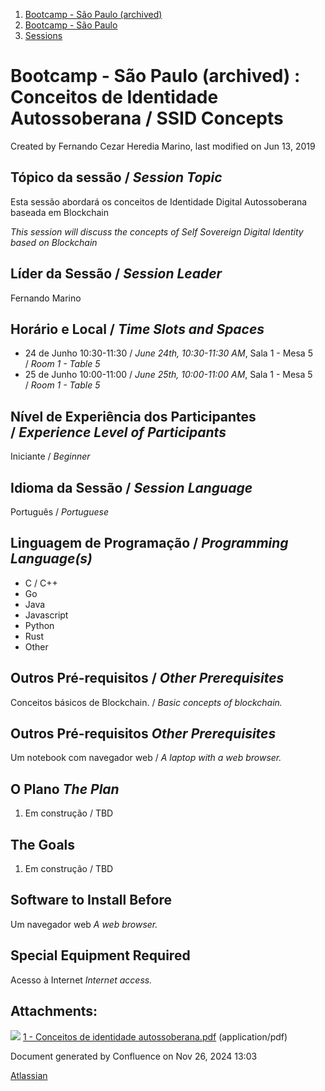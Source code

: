 1. [Bootcamp - São Paulo (archived)](index.html)
2. [Bootcamp - São Paulo](18874376.html)
3. [Sessions](Sessions_18874398.html)

# Bootcamp - São Paulo (archived) : Conceitos de Identidade Autossoberana / SSID Concepts

Created by Fernando Cezar Heredia Marino, last modified on Jun 13, 2019

## Tópico da sessão / *Session Topic*

Esta sessão abordará os conceitos de Identidade Digital Autossoberana baseada em Blockchain

*This session will discuss the concepts of Self Sovereign Digital Identity based on Blockchain*

## Líder da Sessão / *Session Leader*

Fernando Marino

## Horário e Local / *Time Slots and Spaces*

- 24 de Junho 10:30-11:30 / *June 24th, 10:30-11:30 AM*, Sala 1 - Mesa 5 / *Room 1 - Table 5*
- 25 de Junho 10:00-11:00 / *June 25th, 10:00-11:00 AM*, Sala 1 - Mesa 5 / *Room 1 - Table 5*

## Nível de Experiência dos Participantes / *Experience Level of Participants*

Iniciante / *Beginner*

## Idioma da Sessão / *Session Language*

Português / *Portuguese*

## Linguagem de Programação / *Programming Language(s)*

- C / C++
- Go
- Java
- Javascript
- Python
- Rust
- Other

## Outros Pré-requisitos / *Other Prerequisites*

Conceitos básicos de Blockchain. / *Basic concepts of blockchain.*

## Outros Pré-requisitos *Other Prerequisites*

Um notebook com navegador web / *A laptop with a web browser.*

## O Plano *The Plan*

1. Em construção / TBD

## The Goals

1. Em construção / TBD

## Software to Install Before

Um navegador web *A web browser.*

## Special Equipment Required

Acesso à Internet *Internet access.*

## Attachments:

![](images/icons/bullet_blue.gif) [1 - Conceitos de identidade autossoberana.pdf](attachments/18874697/18874993.pdf) (application/pdf)

Document generated by Confluence on Nov 26, 2024 13:03

[Atlassian](http://www.atlassian.com/)
